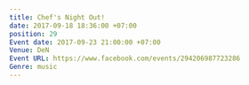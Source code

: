 ```yaml
---
title: Chef's Night Out!
date: 2017-09-18 18:36:00 +07:00
position: 29
Event date: 2017-09-23 21:00:00 +07:00
Venue: DeN
Event URL: https://www.facebook.com/events/294206987723286
Genre: music
---
```


